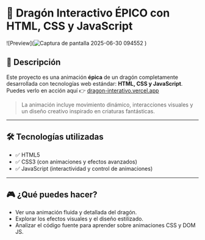 # 🐉 Dragón Interactivo ÉPICO con HTML, CSS y JavaScript

![Preview](![Captura de pantalla 2025-06-30 094552](https://github.com/user-attachments/assets/eefb46a0-aefc-439f-a705-0f95d0f0c5b6)
) <!-- Puedes cambiar este link por una imagen local si deseas -->

## 🚀 Descripción

Este proyecto es una animación **épica** de un dragón completamente desarrollada con tecnologías web estándar: **HTML, CSS y JavaScript**.  
Puedes verlo en acción aquí 👉 [dragon-interativo.vercel.app](https://dragon-interativo.vercel.app/)

> La animación incluye movimiento dinámico, interacciones visuales y un diseño creativo inspirado en criaturas fantásticas.

---

## 🛠️ Tecnologías utilizadas

- ✅ HTML5  
- ✅ CSS3 (con animaciones y efectos avanzados)  
- ✅ JavaScript (interactividad y control de animaciones)

---

## 🎮 ¿Qué puedes hacer?

- Ver una animación fluida y detallada del dragón.
- Explorar los efectos visuales y el diseño estilizado.
- Analizar el código fuente para aprender sobre animaciones CSS y DOM JS.

